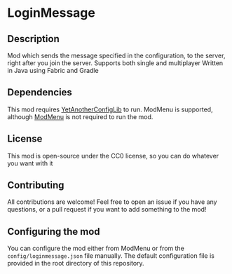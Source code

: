 # LoginMessage
## Description
Mod which sends the message specified in the configuration, to the server, right after you join the server.
Supports both single and multiplayer
Written in Java using Fabric and Gradle

## Dependencies
This mod requires [YetAnotherConfigLib](http://modrinth.com/mod/yacl/versions?g=1.19.2) to run. 
ModMenu is supported, although [ModMenu](http://modrinth.com/mod/modmenu/versions?g=1.19.2) is not required to run the mod.

## License
This mod is open-source under the CC0 license, so you can do whatever you want with it

## Contributing
All contributions are welcome! Feel free to open an issue if you have any questions, or a pull request if you want 
to add something to the mod!

## Configuring the mod
You can configure the mod either from ModMenu or from the `config/loginmessage.json` file manually. The default 
configuration file is provided in the root directory of this repository.

